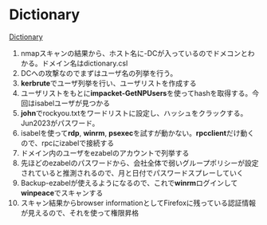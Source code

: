 # Dictionary
[Dictionary](https://www.youtube.com/watch?v=yUtgruE664g&list=PLeSXUd883dhjhV4MokruWYQWnhxsCPyUY&index=5)

1. nmapスキャンの結果から、ホスト名に-DCが入っているのでドメコンとわかる。ドメイン名はdictionary.csl
2. DCへの攻撃なのでまずはユーザ名の列挙を行う。
3. **kerbrute**でユーザ列挙を行い、ユーザリストを作成する
4. ユーザリストをもとに**impacket-GetNPUsers**を使ってhashを取得する。今回はisabelユーザが見つかる
5. **john**でrockyou.txtをワードリストに設定し、ハッシュをクラックする。Jun2023がパスワード。
6. isabelを使って**rdp**, **winrm**, **psexec**を試すが動かない。**rpcclient**だけ動くので、rpcにizabelで接続する
7. ドメイン内のユーザをezabelのアカウントで列挙する
8. 先ほどのezabelのパスワードから、会社全体で弱いグループポリシーが設定されていると推測されるので、月と日付でパスワードスプレーしていく
9. Backup-ezabelが使えるようになるので、これで**winrm**ログインして**winpeace**でスキャンする
10. スキャン結果からbrowser informationとしてFirefoxに残っている認証情報が見えるので、それを使って権限昇格